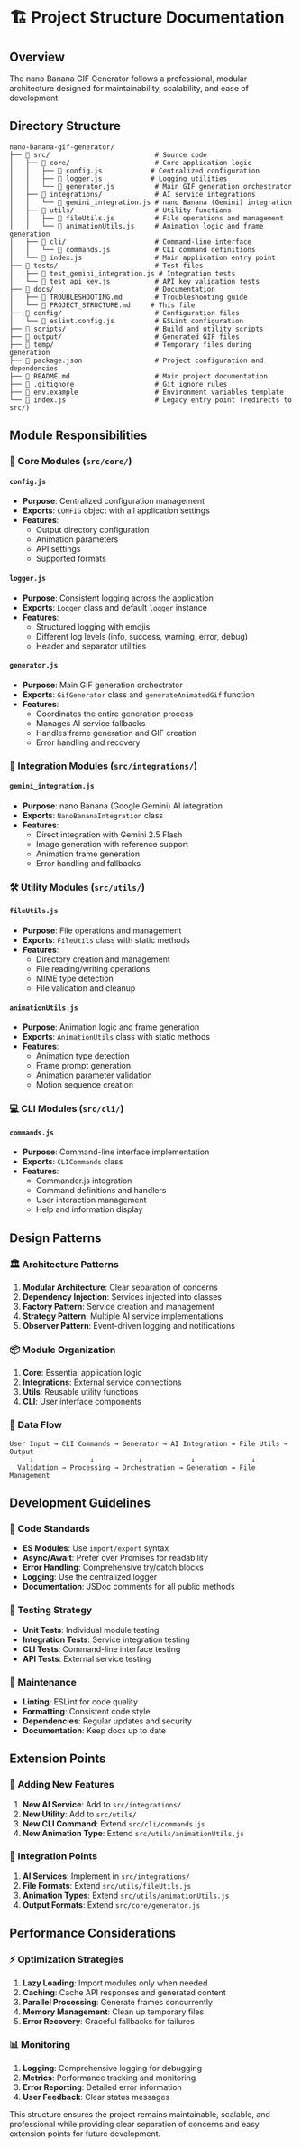 # 🏗️ Project Structure Documentation

## Overview

The nano Banana GIF Generator follows a professional, modular architecture designed for maintainability, scalability, and ease of development.

## Directory Structure

```
nano-banana-gif-generator/
├── 📁 src/                          # Source code
│   ├── 📁 core/                     # Core application logic
│   │   ├── 📄 config.js            # Centralized configuration
│   │   ├── 📄 logger.js            # Logging utilities
│   │   └── 📄 generator.js          # Main GIF generation orchestrator
│   ├── 📁 integrations/             # AI service integrations
│   │   └── 📄 gemini_integration.js # nano Banana (Gemini) integration
│   ├── 📁 utils/                    # Utility functions
│   │   ├── 📄 fileUtils.js          # File operations and management
│   │   └── 📄 animationUtils.js     # Animation logic and frame generation
│   ├── 📁 cli/                      # Command-line interface
│   │   └── 📄 commands.js           # CLI command definitions
│   └── 📄 index.js                  # Main application entry point
├── 📁 tests/                        # Test files
│   ├── 📄 test_gemini_integration.js # Integration tests
│   └── 📄 test_api_key.js           # API key validation tests
├── 📁 docs/                         # Documentation
│   ├── 📄 TROUBLESHOOTING.md        # Troubleshooting guide
│   └── 📄 PROJECT_STRUCTURE.md     # This file
├── 📁 config/                       # Configuration files
│   └── 📄 eslint.config.js          # ESLint configuration
├── 📁 scripts/                      # Build and utility scripts
├── 📁 output/                       # Generated GIF files
├── 📁 temp/                         # Temporary files during generation
├── 📄 package.json                  # Project configuration and dependencies
├── 📄 README.md                     # Main project documentation
├── 📄 .gitignore                    # Git ignore rules
├── 📄 env.example                   # Environment variables template
└── 📄 index.js                      # Legacy entry point (redirects to src/)
```

## Module Responsibilities

### 🎯 Core Modules (`src/core/`)

#### `config.js`
- **Purpose**: Centralized configuration management
- **Exports**: `CONFIG` object with all application settings
- **Features**: 
  - Output directory configuration
  - Animation parameters
  - API settings
  - Supported formats

#### `logger.js`
- **Purpose**: Consistent logging across the application
- **Exports**: `Logger` class and default `logger` instance
- **Features**:
  - Structured logging with emojis
  - Different log levels (info, success, warning, error, debug)
  - Header and separator utilities

#### `generator.js`
- **Purpose**: Main GIF generation orchestrator
- **Exports**: `GifGenerator` class and `generateAnimatedGif` function
- **Features**:
  - Coordinates the entire generation process
  - Manages AI service fallbacks
  - Handles frame generation and GIF creation
  - Error handling and recovery

### 🔌 Integration Modules (`src/integrations/`)

#### `gemini_integration.js`
- **Purpose**: nano Banana (Google Gemini) AI integration
- **Exports**: `NanoBananaIntegration` class
- **Features**:
  - Direct integration with Gemini 2.5 Flash
  - Image generation with reference support
  - Animation frame generation
  - Error handling and fallbacks

### 🛠️ Utility Modules (`src/utils/`)

#### `fileUtils.js`
- **Purpose**: File operations and management
- **Exports**: `FileUtils` class with static methods
- **Features**:
  - Directory creation and management
  - File reading/writing operations
  - MIME type detection
  - File validation and cleanup

#### `animationUtils.js`
- **Purpose**: Animation logic and frame generation
- **Exports**: `AnimationUtils` class with static methods
- **Features**:
  - Animation type detection
  - Frame prompt generation
  - Animation parameter validation
  - Motion sequence creation

### 💻 CLI Modules (`src/cli/`)

#### `commands.js`
- **Purpose**: Command-line interface implementation
- **Exports**: `CLICommands` class
- **Features**:
  - Commander.js integration
  - Command definitions and handlers
  - User interaction management
  - Help and information display

## Design Patterns

### 🏛️ Architecture Patterns

1. **Modular Architecture**: Clear separation of concerns
2. **Dependency Injection**: Services injected into classes
3. **Factory Pattern**: Service creation and management
4. **Strategy Pattern**: Multiple AI service implementations
5. **Observer Pattern**: Event-driven logging and notifications

### 📦 Module Organization

1. **Core**: Essential application logic
2. **Integrations**: External service connections
3. **Utils**: Reusable utility functions
4. **CLI**: User interface components

### 🔄 Data Flow

```
User Input → CLI Commands → Generator → AI Integration → File Utils → Output
     ↓              ↓           ↓            ↓              ↓
  Validation → Processing → Orchestration → Generation → File Management
```

## Development Guidelines

### 📝 Code Standards

- **ES Modules**: Use `import/export` syntax
- **Async/Await**: Prefer over Promises for readability
- **Error Handling**: Comprehensive try/catch blocks
- **Logging**: Use the centralized logger
- **Documentation**: JSDoc comments for all public methods

### 🧪 Testing Strategy

- **Unit Tests**: Individual module testing
- **Integration Tests**: Service integration testing
- **CLI Tests**: Command-line interface testing
- **API Tests**: External service testing

### 🔧 Maintenance

- **Linting**: ESLint for code quality
- **Formatting**: Consistent code style
- **Dependencies**: Regular updates and security
- **Documentation**: Keep docs up to date

## Extension Points

### 🚀 Adding New Features

1. **New AI Service**: Add to `src/integrations/`
2. **New Utility**: Add to `src/utils/`
3. **New CLI Command**: Extend `src/cli/commands.js`
4. **New Animation Type**: Extend `src/utils/animationUtils.js`

### 🔌 Integration Points

1. **AI Services**: Implement in `src/integrations/`
2. **File Formats**: Extend `src/utils/fileUtils.js`
3. **Animation Types**: Extend `src/utils/animationUtils.js`
4. **Output Formats**: Extend `src/core/generator.js`

## Performance Considerations

### ⚡ Optimization Strategies

1. **Lazy Loading**: Import modules only when needed
2. **Caching**: Cache API responses and generated content
3. **Parallel Processing**: Generate frames concurrently
4. **Memory Management**: Clean up temporary files
5. **Error Recovery**: Graceful fallbacks for failures

### 📊 Monitoring

1. **Logging**: Comprehensive logging for debugging
2. **Metrics**: Performance tracking and monitoring
3. **Error Reporting**: Detailed error information
4. **User Feedback**: Clear status messages

This structure ensures the project remains maintainable, scalable, and professional while providing clear separation of concerns and easy extension points for future development.
